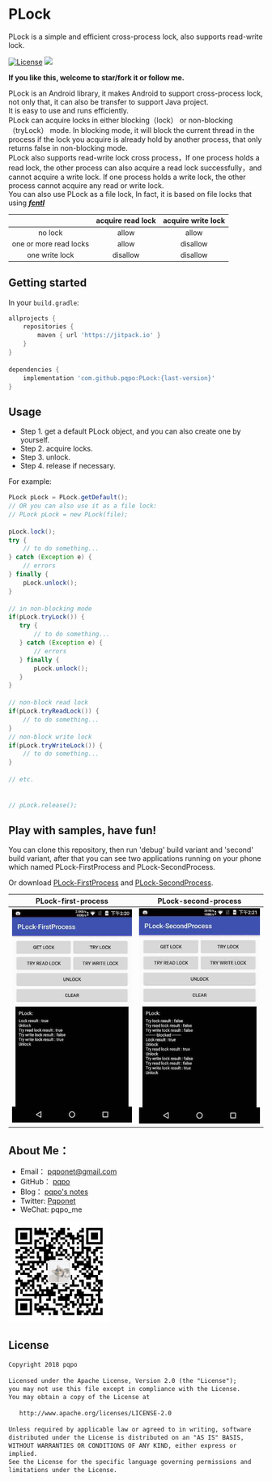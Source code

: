 # PLock
PLock is a simple and efficient cross-process lock, also supports read-write lock.

[![License](https://img.shields.io/badge/license-Apache%202.0-blue.svg)](./LICENSE)
[![](https://jitpack.io/v/pqpo/PLock.svg)](https://jitpack.io/#pqpo/PLock)

**If you like this, welcome to star/fork it or follow me.**

PLock is an Android library, it makes Android to support cross-process lock, not only that, it can also be transfer to support Java project.   
It is easy to use and runs efficiently.   
PLock can acquire locks in either blocking（lock） or non-blocking（tryLock） mode. In blocking mode, 
it will block the current thread in the process if the lock you acquire is already hold by another process, 
that only returns false in non-blocking mode.    
PLock also supports read-write lock cross process，If one process holds a read lock, 
the other process can also acquire a read lock successfully，and cannot acquire a write lock. 
If one process holds a write lock, the other process cannot acquire any read or write lock.     
You can also use PLock as a file lock, In fact, it is based on file locks that using 
***[fcntl](http://pubs.opengroup.org/onlinepubs/009604599/functions/fcntl.html)***

||acquire read lock|acquire write lock|
|:---:|:---:|:---:|
|no lock|allow|allow|
|one or more read locks|allow|disallow|
|one write lock|disallow|disallow|

## Getting started

In your `build.gradle`:

```groovy
allprojects {
    repositories {
        maven { url 'https://jitpack.io' }
    }
}

dependencies {
    implementation 'com.github.pqpo:PLock:{last-version}'
}

```

## Usage

- Step 1. get a default PLock object, and you can also create one by yourself.
- Step 2. acquire locks.
- Step 3. unlock.
- Step 4. release if necessary.

For example:

```java
PLock pLock = PLock.getDefault();
// OR you can also use it as a file lock:
// PLock pLock = new PLock(file);

pLock.lock(); 
try {
    // to do something...
} catch (Exception e) {
    // errors
} finally {
    pLock.unlock(); 
}

// in non-blocking mode
if(pLock.tryLock()) {
   try {
       // to do something...
   } catch (Exception e) {
       // errors
   } finally {
       pLock.unlock(); 
   }
} 

// non-block read lock
if(pLock.tryReadLock()) {
    // to do something...
} 
// non-block write lock
if(pLock.tryWriteLock()) {
    // to do something...
} 

// etc.


// pLock.release(); 

```

## Play with samples, have fun!

You can clone this repository, then run 'debug' build variant and 'second' build variant, 
after that you can see two applications running on your phone which named PLock-FirstProcess and PLock-SecondProcess. 
 
Or download [PLock-FirstProcess](art/PLock-FirstProcess.apk) and [PLock-SecondProcess](art/PLock-SecondProcess.apk).


|PLock-first-process|PLock-second-process|
|:---:|:---:|
|![](art/screenshot_plock_first.jpg)|![](art/screenshot_plock_second.jpg)|

## About Me：

- Email：    pqponet@gmail.com
- GitHub：  [pqpo](https://github.com/pqpo)
- Blog：    [pqpo's notes](https://pqpo.me)
- Twitter: [Pqponet](https://twitter.com/Pqponet)
- WeChat: pqpo_me

<img src="art/qrcode_for_gh.jpg" width="200">

## License

    Copyright 2018 pqpo
    
    Licensed under the Apache License, Version 2.0 (the "License");
    you may not use this file except in compliance with the License.
    You may obtain a copy of the License at
    
       http://www.apache.org/licenses/LICENSE-2.0
    
    Unless required by applicable law or agreed to in writing, software
    distributed under the License is distributed on an "AS IS" BASIS,
    WITHOUT WARRANTIES OR CONDITIONS OF ANY KIND, either express or implied.
    See the License for the specific language governing permissions and
    limitations under the License.



